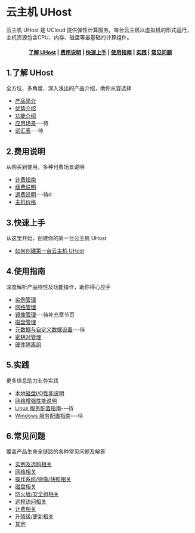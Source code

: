 # 云主机 UHost

云主机 UHost 是 UCloud 提供弹性计算服务。每台云主机以虚拟机的形式运行，主机资源包含CPU、内存、磁盘等最基础的计算组件。

#### <center>[了解 UHost](#1了解)   |   [费用说明](#2费用说明)   |   [快速上手](#3快速上手)   |   [使用指南](#4使用指南)   |   [实践](#5实践)   |   [常见问题](#6常见问题)</center>   

## 1.了解 UHost

全方位、多角度、深入浅出的产品介绍，助你从容选择

* [产品简介](/uhost/introduction/concept)
* [优势介绍](/uhost/introduction/advantages)
* [功能介绍](/uhost/introduction/functions)
* [应用场景](相对链接)---待
* [词汇表](_glossary.md)---待

## 2.费用说明

从购买到使用，多种付费场景说明

* [计费指南](/uhost/buy/charge)
* [续费说明](/uhost/buy/renew)
* [退费说明](相对链接)---待d
* [主机价格](/uhost/price)

##  3.快速上手

从这里开始，创建你的第一台云主机 UHost

* [如何创建第一台云主机 UHost](/uhost/newuser/briefguide)

## 4.使用指南

深度解析产品特性及功能操作，助你得心应手
* [实例管理](/uhost/guide/common)
* [网络管理](/uhost/guide/network)
* [镜像管理](/uhost/guide/image)---待补充章节页
* [磁盘管理](/uhost/guide/disk)
* [元数据与自定义数据设置](/uhost/guide/testdata)---待
* [密钥对管理](/uhost/guide/keypair)
* [硬件隔离组](/uhost/guide/isolationgroup)

## 5.实践

更多信息助力业务实践

* [本地磁盘I/O性能说明](/uhost/testdata/io_uhost)
* [网络增强性能说明](/uhost/testdata/netenhanced)
* [Linux 服务配置指南](/uhost/public/linux)---待
* [Windows 服务配置指南](/uhost/windows_op/windows)---待

## 6.常见问题

覆盖产品生命全链路的各种常见问题及解答

* [实例及选购相关](相对链接)
* [网络相关](相对链接)
* [操作系统/镜像/快照相关](相对链接)
* [磁盘相关](相对链接)
* [防火墙/安全组相关](相对链接)
* [远程访问相关](相对链接)
* [计费相关](相对链接)
* [升降级/更新相关](相对链接)
* [其他]()

